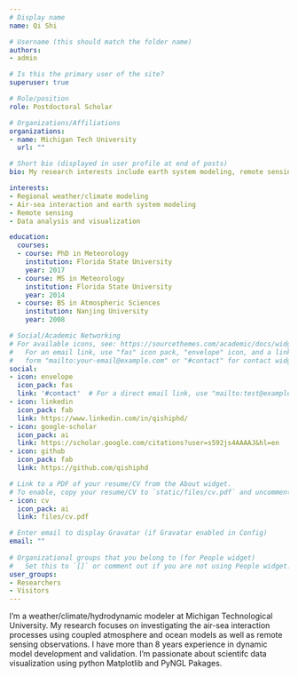 ```yaml
---
# Display name
name: Qi Shi

# Username (this should match the folder name)
authors:
- admin

# Is this the primary user of the site?
superuser: true

# Role/position
role: Postdoctoral Scholar

# Organizations/Affiliations
organizations:
- name: Michigan Tech University
  url: ""

# Short bio (displayed in user profile at end of posts)
bio: My research interests include earth system modeling, remote sensing, and data analysis/visualization.

interests:
- Regional weather/climate modeling
- Air-sea interaction and earth system modeling
- Remote sensing
- Data analysis and visualization

education:
  courses:
  - course: PhD in Meteorology
    institution: Florida State University
    year: 2017
  - course: MS in Meteorology
    institution: Florida State University
    year: 2014
  - course: BS in Atmospheric Sciences
    institution: Nanjing University
    year: 2008

# Social/Academic Networking
# For available icons, see: https://sourcethemes.com/academic/docs/widgets/#icons
#   For an email link, use "fas" icon pack, "envelope" icon, and a link in the
#   form "mailto:your-email@example.com" or "#contact" for contact widget.
social:
- icon: envelope
  icon_pack: fas
  link: '#contact'  # For a direct email link, use "mailto:test@example.org".
- icon: linkedin
  icon_pack: fab
  link: https://www.linkedin.com/in/qishiphd/
- icon: google-scholar
  icon_pack: ai
  link: https://scholar.google.com/citations?user=s592js4AAAAJ&hl=en
- icon: github
  icon_pack: fab
  link: https://github.com/qishiphd

# Link to a PDF of your resume/CV from the About widget.
# To enable, copy your resume/CV to `static/files/cv.pdf` and uncomment the lines below.  
- icon: cv
  icon_pack: ai
  link: files/cv.pdf

# Enter email to display Gravatar (if Gravatar enabled in Config)
email: ""
  
# Organizational groups that you belong to (for People widget)
#   Set this to `[]` or comment out if you are not using People widget.  
user_groups:
- Researchers
- Visitors
---
```

I’m a weather/climate/hydrodynamic modeler at Michigan Technological University. My research focuses on investigating the air-sea interaction processes using coupled atmosphere and ocean models as well as remote sensing observations. I have more than 8 years experience in dynamic model development and validation. I’m passionate about scientifc data visualization using python Matplotlib and PyNGL Pakages.

